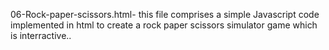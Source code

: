 06-Rock-paper-scissors.html- this file comprises a simple Javascript code implemented in html to create a rock paper scissors simulator game which is interractive..
